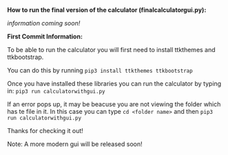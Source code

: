 **How to run the final version of the calculator (finalcalculatorgui.py):**







*information coming soon!*









**First Commit Information:**

To be able to run the calculator you will first need to install ttkthemes and ttkbootstrap.

You can do this by running `pip3 install ttkthemes ttkbootstrap`

Once you have installed these libraries you can run the calculator by typing in: `pip3 run calculatorwithgui.py`

If an error pops up, it may be beacuse you are not viewing the folder which has te file in it.  In this case you can type `cd <folder name>` and then `pip3 run calculatorwithgui.py`

Thanks for checking it out!


Note: A more modern gui will be released soon!
